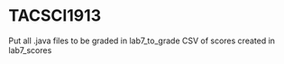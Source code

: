 # TACSCI1913
Put all .java files to be graded in lab7_to_grade
CSV of scores created in lab7_scores
